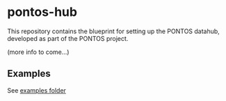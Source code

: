 # pontos-hub

This repository contains the blueprint for setting up the PONTOS datahub, developed as part of the PONTOS project.

(more info to come...)

## Examples

See [examples folder](./examples/README.md)